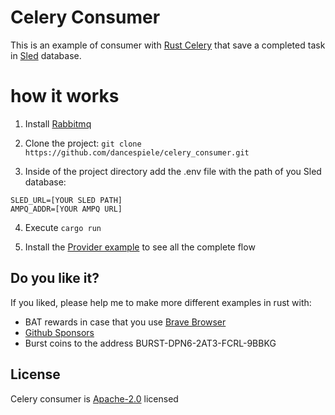 # Celery Consumer

This is an example of consumer with [Rust Celery](https://rusty-celery.github.io/) that save a completed task in [Sled](https://sled.rs/) database.

# how it works

1. Install [Rabbitmq](https://www.rabbitmq.com/)

2. Clone the project: `git clone https://github.com/dancespiele/celery_consumer.git`

3. Inside of the project directory add the .env file with the path of you Sled database:

```
SLED_URL=[YOUR SLED PATH]
AMPQ_ADDR=[YOUR AMPQ URL]
```

4. Execute `cargo run`

5. Install the [Provider example](https://github.com/dancespiele/celery_provider) to see all the complete flow

## Do you like it?

If you liked, please help me to make more different examples in rust with:

- BAT rewards in case that you use [Brave Browser](https://brave.com/)
- [Github Sponsors](https://github.com/sponsors/dancespiele)
- Burst coins to the address BURST-DPN6-2AT3-FCRL-9BBKG

## License

Celery consumer is [Apache-2.0](LICENSE.md) licensed